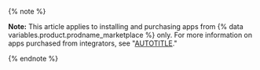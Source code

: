 {% note %}

**Note:** This article applies to installing and purchasing apps from {% data variables.product.prodname_marketplace %} only. For more information on apps purchased from integrators, see "[AUTOTITLE](/get-started/exploring-integrations/about-integrations)."

{% endnote %}
